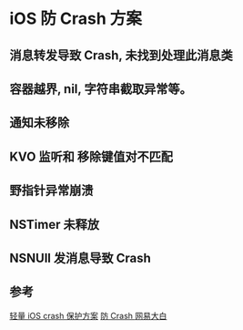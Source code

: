 # iOS 防 Crash 方案

## 消息转发导致 Crash, 未找到处理此消息类

## 容器越界, nil, 字符串截取异常等。

## 通知未移除

## KVO 监听和 移除键值对不匹配

## 野指针异常崩溃

## NSTimer 未释放

## NSNUll 发消息导致 Crash

## 参考
[轻量 iOS crash 保护方案](https://juejin.im/entry/58b7c08b8d6d810065281d3e)
[防 Crash ](https://www.valiantcat.cn/index.php/2017/11/04/57.html)
[网易大白](https://www.jianshu.com/p/f63395599633)


